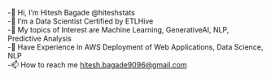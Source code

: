-👋 Hi, I’m Hitesh Bagade @hiteshstats                                                                                                     
-👀 I’m a Data Scientist Certified by ETLHive                                                                                             
-🌱 My topics of Interest are Machine Learning, GenerativeAI, NLP, Predictive Analysis                                                    
-💞️ Have Experience in AWS Deployment of Web Applications, Data Science, NLP                                                              
-📫 How to reach me hitesh.bagade9096@gmail.com

<!---
hiteshstats/hiteshstats is a ✨ special ✨ repository because its `README.md` (this file) appears on your GitHub profile.
You can click the Preview link to take a look at your changes.
--->
